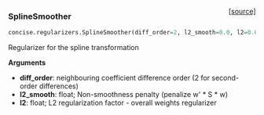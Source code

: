 <span style="float:right;">[[source]](https://github.com/avsecz/concise/blob/master/concise/regularizers.py#L8)</span>
### SplineSmoother

```python
concise.regularizers.SplineSmoother(diff_order=2, l2_smooth=0.0, l2=0.0)
```

Regularizer for the spline transformation

__Arguments__

- __diff_order__: neighbouring coefficient difference order
   (2 for second-order differences)
- __l2_smooth__: float; Non-smoothness penalty (penalize w' * S * w)
- __l2__: float; L2 regularization factor - overall weights regularizer
